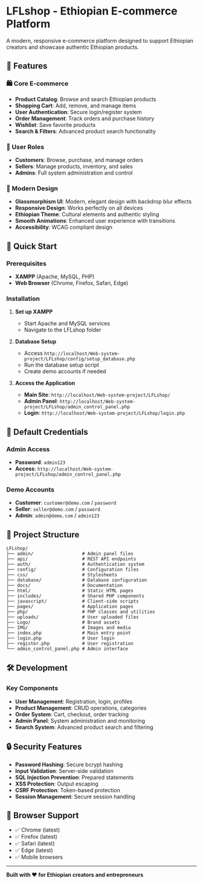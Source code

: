 # LFLshop - Ethiopian E-commerce Platform

A modern, responsive e-commerce platform designed to support Ethiopian creators and showcase authentic Ethiopian products.

## 🌟 Features

### 🛍️ Core E-commerce
- **Product Catalog**: Browse and search Ethiopian products
- **Shopping Cart**: Add, remove, and manage items
- **User Authentication**: Secure login/register system
- **Order Management**: Track orders and purchase history
- **Wishlist**: Save favorite products
- **Search & Filters**: Advanced product search functionality

### 👥 User Roles
- **Customers**: Browse, purchase, and manage orders
- **Sellers**: Manage products, inventory, and sales
- **Admins**: Full system administration and control

### 🎨 Modern Design
- **Glassmorphism UI**: Modern, elegant design with backdrop blur effects
- **Responsive Design**: Works perfectly on all devices
- **Ethiopian Theme**: Cultural elements and authentic styling
- **Smooth Animations**: Enhanced user experience with transitions
- **Accessibility**: WCAG compliant design

## 🚀 Quick Start

### Prerequisites
- **XAMPP** (Apache, MySQL, PHP)
- **Web Browser** (Chrome, Firefox, Safari, Edge)

### Installation

1. **Set up XAMPP**
   - Start Apache and MySQL services
   - Navigate to the LFLshop folder

2. **Database Setup**
   - Access `http://localhost/Web-system-project/LFLshop/config/setup_database.php`
   - Run the database setup script
   - Create demo accounts if needed

3. **Access the Application**
   - **Main Site**: `http://localhost/Web-system-project/LFLshop/`
   - **Admin Panel**: `http://localhost/Web-system-project/LFLshop/admin_control_panel.php`
   - **Login**: `http://localhost/Web-system-project/LFLshop/login.php`

## 🔐 Default Credentials

### Admin Access
- **Password**: `admin123`
- **Access**: `http://localhost/Web-system-project/LFLshop/admin_control_panel.php`

### Demo Accounts
- **Customer**: `customer@demo.com` / `password`
- **Seller**: `seller@demo.com` / `password`
- **Admin**: `admin@demo.com` / `admin123`

## 📁 Project Structure

```
LFLshop/
├── admin/                  # Admin panel files
├── api/                    # REST API endpoints
├── auth/                   # Authentication system
├── config/                 # Configuration files
├── css/                    # Stylesheets
├── database/               # Database configuration
├── docs/                   # Documentation
├── html/                   # Static HTML pages
├── includes/               # Shared PHP components
├── javascript/             # Client-side scripts
├── pages/                  # Application pages
├── php/                    # PHP classes and utilities
├── uploads/                # User uploaded files
├── Logo/                   # Brand assets
├── IMG/                    # Images and media
├── index.php               # Main entry point
├── login.php               # User login
├── register.php            # User registration
└── admin_control_panel.php # Admin interface
```

## 🛠️ Development

### Key Components
- **User Management**: Registration, login, profiles
- **Product Management**: CRUD operations, categories
- **Order System**: Cart, checkout, order tracking
- **Admin Panel**: System administration and monitoring
- **Search System**: Advanced product search and filtering

## 🔒 Security Features

- **Password Hashing**: Secure bcrypt hashing
- **Input Validation**: Server-side validation
- **SQL Injection Prevention**: Prepared statements
- **XSS Protection**: Output escaping
- **CSRF Protection**: Token-based protection
- **Session Management**: Secure session handling

## 📱 Browser Support

- ✅ Chrome (latest)
- ✅ Firefox (latest)
- ✅ Safari (latest)
- ✅ Edge (latest)
- ✅ Mobile browsers

---

**Built with ❤️ for Ethiopian creators and entrepreneurs**
